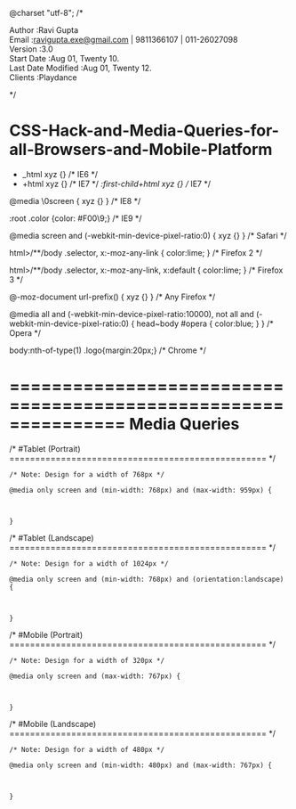 @charset "utf-8";
/*

Author				:Ravi Gupta<br>
Email				:ravigupta.exe@gmail.com | 9811366107 | 011-26027098<br>
Version 			:3.0<br>
Start Date			:Aug 01, Twenty 10.<br>
Last Date Modified 		:Aug 01, Twenty 12.<br>
Clients				:Playdance<br>

*/


CSS-Hack-and-Media-Queries-for-all-Browsers-and-Mobile-Platform
===============================================================

* _html xyz {} /* IE6 */
* +html xyz {} /* IE7 */
*:first-child+html xyz {} /* IE7 */

@media \0screen { xyz {} } /* IE8 */

:root .color {color: #F00\9;} /* IE9 */

@media screen and (-webkit-min-device-pixel-ratio:0) { xyz {} } /* Safari */

html>/**/body .selector, x:-moz-any-link {
  color:lime;
} /* Firefox 2 */

html>/**/body .selector, x:-moz-any-link, x:default {
  color:lime;
} /* Firefox 3 */

@-moz-document url-prefix() {  xyz {} } /* Any Firefox */

@media all and (-webkit-min-device-pixel-ratio:10000), not all and (-webkit-min-device-pixel-ratio:0) { head~body #opera { color:blue; } } /* Opera */

body:nth-of-type(1) .logo{margin:20px;} /* Chrome */

===============================================================
Media Queries
===============================================================

/* #Tablet (Portrait)
================================================== */

    /* Note: Design for a width of 768px */

    @media only screen and (min-width: 768px) and (max-width: 959px) {
  	


	}
	
/* #Tablet (Landscape)
================================================== */

	/* Note: Design for a width of 1024px */
	
	@media only screen and (min-width: 768px) and (orientation:landscape) {
		


	}

	
	
/*  #Mobile (Portrait)
================================================== */

    /* Note: Design for a width of 320px */

    @media only screen and (max-width: 767px) {
		


	}
	
/* #Mobile (Landscape)
================================================== */

    /* Note: Design for a width of 480px */

    @media only screen and (min-width: 480px) and (max-width: 767px) {
		


	}
